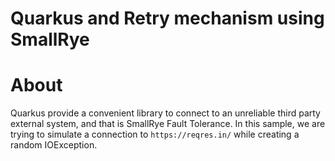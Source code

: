 # Quarkus and Retry mechanism using SmallRye

# About
Quarkus provide a convenient library to connect to an unreliable third party external system, and that is SmallRye Fault Tolerance. In this sample, we are trying to simulate a connection to `https://reqres.in/` while creating a random IOException. 
